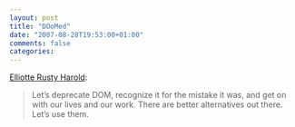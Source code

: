 ```yaml
---
layout: post
title: "DOoMed"
date: "2007-08-28T19:53:00+01:00"
comments: false
categories: 
---
```


<p><a href="http://www.cafeconleche.org/#August_28_2007_23730">Elliotte Rusty Harold</a>:</p>

<blockquote>
<p>Let&#8217;s deprecate DOM, recognize it for the mistake it was, and get on with our lives and our work. There are better alternatives out there. Let&#8217;s use them.</p>
</blockquote>


